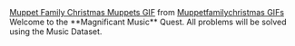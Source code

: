 <div class="tenor-gif-embed" data-postid="15746477" data-share-method="host" data-width="100%" data-aspect-ratio="1.296875"><a href="https://tenor.com/view/muppet-family-christmas-muppets-sesame-street-animal-drums-gif-15746477">Muppet Family Christmas Muppets GIF</a> from <a href="https://tenor.com/search/muppetfamilychristmas-gifs">Muppetfamilychristmas GIFs</a></div><script type="text/javascript" async src="https://tenor.com/embed.js"></script>
Welcome to the **Magnificant Music** Quest. All problems will be solved using the Music Dataset. 

